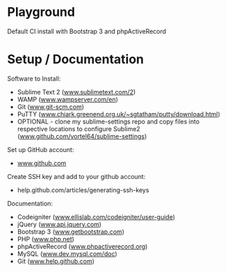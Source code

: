 Playground
==========

Default CI install with Bootstrap 3 and phpActiveRecord


Setup / Documentation
=====================

Software to Install:
 - Sublime Text 2 (www.sublimetext.com/2)
 - WAMP (www.wampserver.com/en)
 - Git (www.git-scm.com)
 - PuTTY (www.chiark.greenend.org.uk/~sgtatham/putty/download.html)
 - OPTIONAL - clone my sublime-settings repo and copy files into respective locations to configure Sublime2 (www.github.com/vortel64/sublime-settings)

Set up GitHub account:
 - www.github.com

Create SSH key and add to your github account:
 - help.github.com/articles/generating-ssh-keys

Documentation:
 - Codeigniter (www.ellislab.com/codeigniter/user-guide)
 - jQuery (www.api.jquery.com)
 - Bootstrap 3 (www.getbootstrap.com)
 - PHP (www.php.net)
 - phpActiveRecord (www.phpactiverecord.org)
 - MySQL (www.dev.mysql.com/doc)
 - Git (www.help.github.com)


